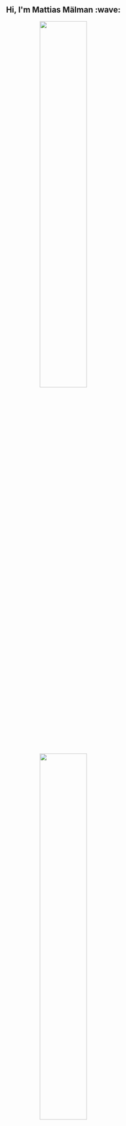 <!-- Header -->
<h2 align="center">
  Hi, I'm Mattias Mälman :wave:
</h2>

<!-- Stats -->
<p align="center">
  <img height="50%" width="auto" src ="https://github-readme-stats.vercel.app/api?username=MattiasMalman&show_icons=true&count_private=true&theme=github_dark&hide_border=true&hide=issues,contribs&bg_color=00000000">
  <img height="50%" width="auto" src ="https://github-readme-stats.vercel.app/api/top-langs/?username=MattiasMalman&layout=compact&hide_border=true&theme=github_dark&bg_color=00000000&langs_count=6">
</p>
